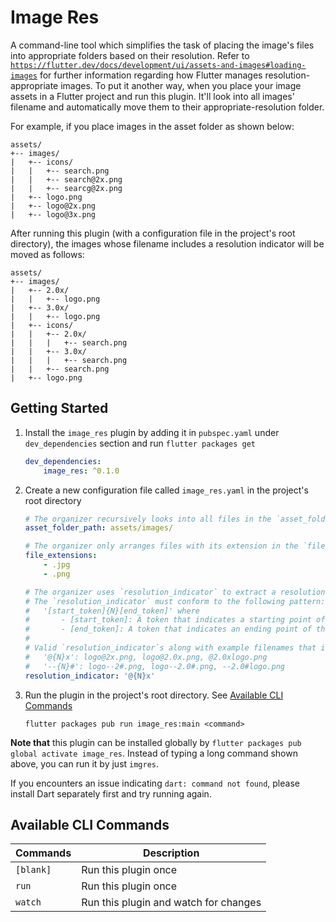 # Image Res

A command-line tool which simplifies the task of placing the image's files into appropriate folders based on their resolution. Refer to [`https://flutter.dev/docs/development/ui/assets-and-images#loading-images`](https://flutter.dev/docs/development/ui/assets-and-images#loading-images) for further information regarding how Flutter manages resolution-appropriate images. To put it another way, when you place your image assets in a Flutter project and run this plugin. It'll look into all images' filename and automatically move them to their appropriate-resolution folder.

For example, if you place images in the asset folder as shown below: 

```
assets/
+-- images/
|   +-- icons/
|   |   +-- search.png
|   |   +-- search@2x.png
|   |   +-- searcg@2x.png
|   +-- logo.png
|   +-- logo@2x.png
|   +-- logo@3x.png
```

After running this plugin (with a configuration file in the project's root directory), the images whose filename includes a resolution indicator will be moved as follows:

```
assets/
+-- images/
|   +-- 2.0x/
|   |   +-- logo.png
|   +-- 3.0x/
|   |   +-- logo.png
|   +-- icons/
|   |   +-- 2.0x/
|   |   |   +-- search.png
|   |   +-- 3.0x/
|   |   |   +-- search.png
|   |   +-- search.png
|   +-- logo.png
```

## Getting Started
1. Install the `image_res` plugin by adding it in `pubspec.yaml` under `dev_dependencies` section and run `flutter packages get`
    ```yaml
    dev_dependencies: 
        image_res: ^0.1.0
    ```
2. Create a new configuration file called `image_res.yaml` in the project's root directory
    ```yaml
    # The organizer recursively looks into all files in the `asset_folder_path`. (relative to the project's root)
    asset_folder_path: assets/images/

    # The organizer only arranges files with its extension in the `file_extensions` list.
    file_extensions:
        - .jpg
        - .png

    # The organizer uses `resolution_indicator` to extract a resolution's part from the filename.
    # The `resolution_indicator` must conform to the following pattern:
    #   '[start_token]{N}[end_token]' where
    #       - [start_token]: A token that indicates a starting point of the resolution's part.
    #       - [end_token]: A token that indicates an ending point of the resolution's part.
    #
    # Valid `resolution_indicator`s along with example filenames that it can detect are shown below.
    #   '@{N}x': logo@2x.png, logo@2.0x.png, @2.0xlogo.png
    #   '--{N}#': logo--2#.png, logo--2.0#.png, --2.0#logo.png
    resolution_indicator: '@{N}x'

    ```
3. Run the plugin in the project's root directory. See [Available CLI Commands](#available-cli-commands)
    ```
    flutter packages pub run image_res:main <command>
    ```

**Note that** this plugin can be installed globally by `flutter packages pub global activate image_res`. Instead of typing a long command shown above, you can run it by just `imgres`.

If you encounters an issue indicating `dart: command not found`, please install Dart separately first and try running again.

## Available CLI Commands
| Commands | Description |
| -------- | ----------- |
| `[blank]` | Run this plugin once |
| `run` | Run this plugin once |
| `watch` | Run this plugin and watch for changes |
